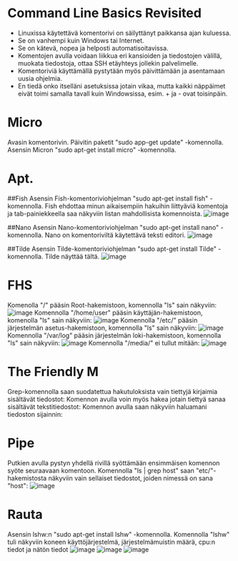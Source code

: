 # Command Line Basics Revisited
- Linuxissa käytettävä komentorivi on säilyttänyt paikkansa ajan kuluessa.
- Se on vanhempi kuin Windows tai Internet.
- Se on kätevä, nopea ja helposti automatisoitavissa.
- Komentojen avulla voidaan liikkua eri kansioiden ja tiedostojen välillä, muokata tiedostoja, ottaa SSH etäyhteys jollekin palvelimelle.
- Komentoriviä käyttämällä pystytään myös päivittämään ja asentamaan uusia ohjelmia.
- En tiedä onko itselläni asetuksissa jotain vikaa, mutta kaikki näppäimet eivät toimi samalla tavall kuin Windowsissa, esim. + ja - ovat toisinpäin.
  
# Micro
Avasin komentorivin.
Päivitin paketit "sudo app-get update" -komennolla.
Asensin Micron "sudo apt-get install micro" -komennolla.

# Apt.

##Fish
Asensin Fish-komentoriviohjelman "sudo apt-get install fish" -komennolla.
Fish ehdottaa minun aikaisempiin hakuihin liittyäviä komentoja ja tab-painiekkeella saa näkyviin listan mahdollisista komennoista.
![image](https://github.com/user-attachments/assets/69897366-0e9f-4201-ad96-53dd46f15916)

##Nano
Asensin Nano-komentoriviohjelman "sudo apt-get install nano" -komennolla.
Nano on komentoriviltä käytettävä teksti editori.
![image](https://github.com/user-attachments/assets/b0817b4a-9e65-4b5e-b984-ec381927d260)

##Tilde
Asensin Tilde-komentoriviohjelman "sudo apt-get install Tilde" -komennolla.
Tilde näyttää tältä.
![image](https://github.com/user-attachments/assets/c9a6ad6e-34f3-497b-8415-13e7277d88c5)
 
# FHS
Komenolla "/" pääsin Root-hakemistoon, komennolla "ls" sain näkyviin:
![image](https://github.com/user-attachments/assets/c3ae0d04-78e6-485b-8b07-0e009ca537b0)
Komennolla "/home/user" pääsin käyttäjän-hakemistoon, komenolla "ls" sain näkyviin:
![image](https://github.com/user-attachments/assets/708ddc9b-b9a6-4ec4-8f45-801e427f192a)
Komennolla "/etc/"  pääsin järjestelmän asetus-hakemistoon, komennolla "ls" sain näkyviin:
![image](https://github.com/user-attachments/assets/81818b6e-32c9-4c2e-aa0b-91effcb42d1a)
Komennolla "/var/log" pääsin järjestelmän loki-hakemistoon, komennolla "ls" sain näkyviin:
![image](https://github.com/user-attachments/assets/066c98a0-d8b3-41fd-972f-e9ac35f3a926)
Komennolla "/media/" ei tullut mitään:
![image](https://github.com/user-attachments/assets/105c0154-d83a-4843-b781-72a53af63bae)

# The Friendly M
Grep-komennolla saan suodatettua hakutuloksista vain tiettyjä kirjaimia sisältävät tiedostot:
Komennon avulla voin myös hakea jotain tiettyä sanaa sisältävät tekstitiedostot:
Komennon avulla saan näkyviin haluamani tiedoston sijainnin:

# Pipe
Putkien avulla pystyn yhdellä rivillä syöttämään ensimmäisen komennon syöte seuraavaan komentoon.
Komennolla "ls | grep host" saan "etc/"-hakemistosta näkyviin vain sellaiset tiedostot, joiden nimessä on sana "host":
![image](https://github.com/user-attachments/assets/a18a99dd-5f11-4e3c-97a9-52ebbbafabef)

# Rauta
Asensin lshw:n "sudo apt-get install lshw" -komennolla.
Komennolla "lshw" tuli näkyviin koneen käyttöjärjestelmä, järjestelmämuistin määrä, cpu:n tiedot ja nätön tiedot
![image](https://github.com/user-attachments/assets/c10a9684-9507-4675-9234-b75256692bf8)
![image](https://github.com/user-attachments/assets/cb79b7aa-6bfc-411a-879b-26964f103c87)
![image](https://github.com/user-attachments/assets/d6479777-05f4-4cb8-8b97-55338b96307a)


